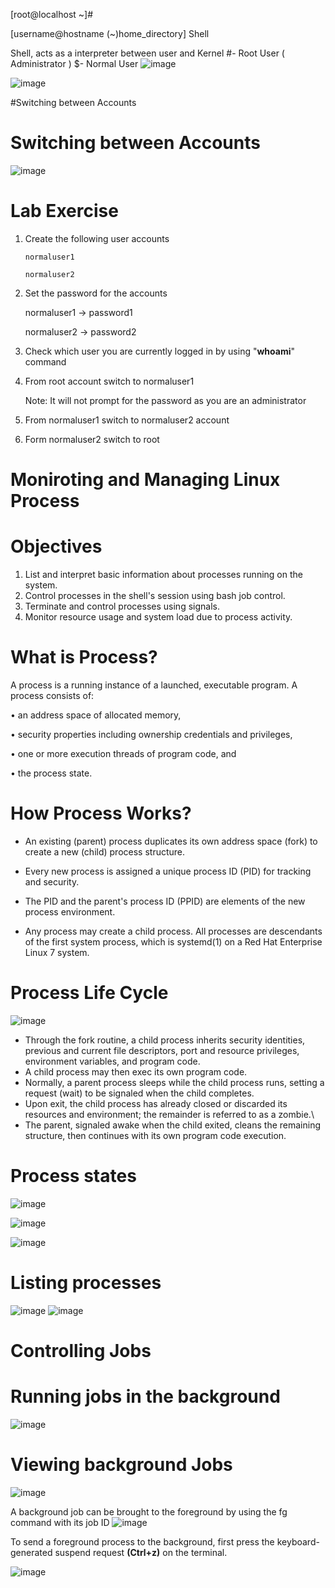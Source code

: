 [root@localhost ~]#

[username@hostname (~)home_directory] Shell

Shell, acts as a interpreter between user and Kernel
#- Root User ( Administrator )
$- Normal User 
![image](https://user-images.githubusercontent.com/87597729/177003951-43faeae6-c91a-49f4-a6b7-a39adc1def23.png)

![image](https://user-images.githubusercontent.com/87597729/177003964-dfc0fdf2-9c1e-4fc6-afb9-bad8245b0253.png)

#Switching between Accounts

# Switching between Accounts

![image](https://user-images.githubusercontent.com/87597729/177003992-f5669099-a15e-45f1-be31-cc99e6129401.png)


# Lab Exercise
1. Create the following user accounts

       normaluser1
      
       normaluser2
2. Set the password for the accounts

      normaluser1 -> password1 
      
      normaluser2 -> password2 
3. Check which user you are currently logged in by using "**whoami**" command
4. From root account switch to normaluser1
    
    Note: It will not prompt for the password as you are an administrator
    
5. From normaluser1 switch to normaluser2 account
6. Form normaluser2 switch to root

# Moniroting and Managing Linux Process

# Objectives
1. List and interpret basic information about processes running on the system.
2. Control processes in the shell's session using bash job control.
3. Terminate and control processes using signals.
4. Monitor resource usage and system load due to process activity.


# What is Process?

A process is a running instance of a launched, executable program. A process consists of:

• an address space of allocated memory,

• security properties including ownership credentials and privileges,

• one or more execution threads of program code, and

• the process state.


# How Process Works?

* An existing (parent) process duplicates its own address space (fork) to create a new (child)
process structure. 

* Every new process is assigned a unique process ID (PID) for tracking and security.

* The PID and the parent's process ID (PPID) are elements of the new process environment. 

* Any process may create a child process. All processes are descendants of the first system process, which is systemd(1) on a Red Hat Enterprise Linux 7 system.

# Process Life Cycle
![image](https://user-images.githubusercontent.com/87597729/182024374-8d55ea93-4fe0-484a-ad72-eb0443862735.png)


* Through the fork routine, a child process inherits security identities, previous and current file descriptors, port and resource privileges, environment variables, and program code.
* A child process may then exec its own program code. 
* Normally, a parent process sleeps while the child process runs, setting a request (wait) to be signaled when the child completes.
* Upon exit, the child process has already closed or discarded its resources and environment; the remainder is referred to as a zombie.\
* The parent, signaled awake when the child exited, cleans the remaining structure, then continues with its own program code execution.


# Process states

![image](https://user-images.githubusercontent.com/87597729/182024549-dd3745bc-3699-44ed-a94d-45aecb391b2d.png)

![image](https://user-images.githubusercontent.com/87597729/182024560-4a70217f-32dd-484c-b30c-3143280b66bd.png)

![image](https://user-images.githubusercontent.com/87597729/182024571-860f6f89-5713-470c-baef-247e19cc28cd.png)


# Listing processes
![image](https://user-images.githubusercontent.com/87597729/182024599-8143bc63-f7a4-419a-bc47-25a4aaa80e4b.png)
![image](https://user-images.githubusercontent.com/87597729/182024611-b6c95c09-2171-469b-b9c3-360761c2ff17.png)


# Controlling Jobs
# Running jobs in the background
![image](https://user-images.githubusercontent.com/87597729/182024642-1b928dc8-fb00-4df6-97f6-691afbdd3879.png)
# Viewing background Jobs
![image](https://user-images.githubusercontent.com/87597729/182024666-4fc680f8-cae7-462f-95e6-9c5699673eaf.png)

A background job can be brought to the foreground by using the fg command with its job ID
![image](https://user-images.githubusercontent.com/87597729/182024690-aeef180a-9f64-413d-abc7-50eeb1833dfd.png)

To send a foreground process to the background, first press the keyboard-generated suspend request **(Ctrl+z)** on the terminal.

![image](https://user-images.githubusercontent.com/87597729/182024730-4bc3e5d8-9f1a-4d97-87c3-407e5874e933.png)


















